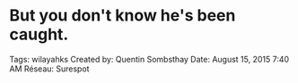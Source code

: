 # But you don't know he's been caught.

Tags: wilayahks
Created by: Quentin Sombsthay
Date: August 15, 2015 7:40 AM
Réseau: Surespot